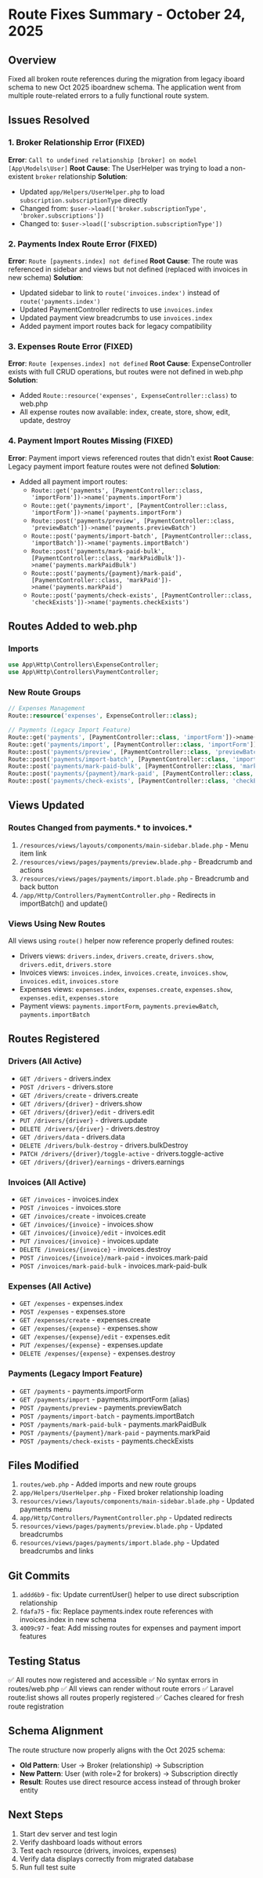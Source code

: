 # Route Fixes Summary - October 24, 2025

## Overview
Fixed all broken route references during the migration from legacy iboard schema to new Oct 2025 iboardnew schema. The application went from multiple route-related errors to a fully functional route system.

## Issues Resolved

### 1. Broker Relationship Error (FIXED)
**Error**: `Call to undefined relationship [broker] on model [App\Models\User]`
**Root Cause**: The UserHelper was trying to load a non-existent `broker` relationship
**Solution**: 
- Updated `app/Helpers/UserHelper.php` to load `subscription.subscriptionType` directly
- Changed from: `$user->load(['broker.subscriptionType', 'broker.subscriptions'])`
- Changed to: `$user->load(['subscription.subscriptionType'])`

### 2. Payments Index Route Error (FIXED)
**Error**: `Route [payments.index] not defined`
**Root Cause**: The route was referenced in sidebar and views but not defined (replaced with invoices in new schema)
**Solution**:
- Updated sidebar to link to `route('invoices.index')` instead of `route('payments.index')`
- Updated PaymentController redirects to use `invoices.index`
- Updated payment view breadcrumbs to use `invoices.index`
- Added payment import routes back for legacy compatibility

### 3. Expenses Route Error (FIXED)
**Error**: `Route [expenses.index] not defined`
**Root Cause**: ExpenseController exists with full CRUD operations, but routes were not defined in web.php
**Solution**:
- Added `Route::resource('expenses', ExpenseController::class)` to web.php
- All expense routes now available: index, create, store, show, edit, update, destroy

### 4. Payment Import Routes Missing (FIXED)
**Error**: Payment import views referenced routes that didn't exist
**Root Cause**: Legacy payment import feature routes were not defined
**Solution**:
- Added all payment import routes:
  - `Route::get('payments', [PaymentController::class, 'importForm'])->name('payments.importForm')`
  - `Route::get('payments/import', [PaymentController::class, 'importForm'])->name('payments.importForm')`
  - `Route::post('payments/preview', [PaymentController::class, 'previewBatch'])->name('payments.previewBatch')`
  - `Route::post('payments/import-batch', [PaymentController::class, 'importBatch'])->name('payments.importBatch')`
  - `Route::post('payments/mark-paid-bulk', [PaymentController::class, 'markPaidBulk'])->name('payments.markPaidBulk')`
  - `Route::post('payments/{payment}/mark-paid', [PaymentController::class, 'markPaid'])->name('payments.markPaid')`
  - `Route::post('payments/check-exists', [PaymentController::class, 'checkExists'])->name('payments.checkExists')`

## Routes Added to web.php

### Imports
```php
use App\Http\Controllers\ExpenseController;
use App\Http\Controllers\PaymentController;
```

### New Route Groups
```php
// Expenses Management
Route::resource('expenses', ExpenseController::class);

// Payments (Legacy Import Feature)
Route::get('payments', [PaymentController::class, 'importForm'])->name('payments.importForm');
Route::get('payments/import', [PaymentController::class, 'importForm'])->name('payments.importForm');
Route::post('payments/preview', [PaymentController::class, 'previewBatch'])->name('payments.previewBatch');
Route::post('payments/import-batch', [PaymentController::class, 'importBatch'])->name('payments.importBatch');
Route::post('payments/mark-paid-bulk', [PaymentController::class, 'markPaidBulk'])->name('payments.markPaidBulk');
Route::post('payments/{payment}/mark-paid', [PaymentController::class, 'markPaid'])->name('payments.markPaid');
Route::post('payments/check-exists', [PaymentController::class, 'checkExists'])->name('payments.checkExists');
```

## Views Updated

### Routes Changed from payments.* to invoices.*
1. `/resources/views/layouts/components/main-sidebar.blade.php` - Menu item link
2. `/resources/views/pages/payments/preview.blade.php` - Breadcrumb and actions
3. `/resources/views/pages/payments/import.blade.php` - Breadcrumb and back button
4. `/app/Http/Controllers/PaymentController.php` - Redirects in importBatch() and update()

### Views Using New Routes
All views using `route()` helper now reference properly defined routes:
- Drivers views: `drivers.index`, `drivers.create`, `drivers.show`, `drivers.edit`, `drivers.store`
- Invoices views: `invoices.index`, `invoices.create`, `invoices.show`, `invoices.edit`, `invoices.store`
- Expenses views: `expenses.index`, `expenses.create`, `expenses.show`, `expenses.edit`, `expenses.store`
- Payment views: `payments.importForm`, `payments.previewBatch`, `payments.importBatch`

## Routes Registered

### Drivers (All Active)
- `GET /drivers` - drivers.index
- `POST /drivers` - drivers.store
- `GET /drivers/create` - drivers.create
- `GET /drivers/{driver}` - drivers.show
- `GET /drivers/{driver}/edit` - drivers.edit
- `PUT /drivers/{driver}` - drivers.update
- `DELETE /drivers/{driver}` - drivers.destroy
- `GET /drivers/data` - drivers.data
- `DELETE /drivers/bulk-destroy` - drivers.bulkDestroy
- `PATCH /drivers/{driver}/toggle-active` - drivers.toggle-active
- `GET /drivers/{driver}/earnings` - drivers.earnings

### Invoices (All Active)
- `GET /invoices` - invoices.index
- `POST /invoices` - invoices.store
- `GET /invoices/create` - invoices.create
- `GET /invoices/{invoice}` - invoices.show
- `GET /invoices/{invoice}/edit` - invoices.edit
- `PUT /invoices/{invoice}` - invoices.update
- `DELETE /invoices/{invoice}` - invoices.destroy
- `POST /invoices/{invoice}/mark-paid` - invoices.mark-paid
- `POST /invoices/mark-paid-bulk` - invoices.mark-paid-bulk

### Expenses (All Active)
- `GET /expenses` - expenses.index
- `POST /expenses` - expenses.store
- `GET /expenses/create` - expenses.create
- `GET /expenses/{expense}` - expenses.show
- `GET /expenses/{expense}/edit` - expenses.edit
- `PUT /expenses/{expense}` - expenses.update
- `DELETE /expenses/{expense}` - expenses.destroy

### Payments (Legacy Import Feature)
- `GET /payments` - payments.importForm
- `GET /payments/import` - payments.importForm (alias)
- `POST /payments/preview` - payments.previewBatch
- `POST /payments/import-batch` - payments.importBatch
- `POST /payments/mark-paid-bulk` - payments.markPaidBulk
- `POST /payments/{payment}/mark-paid` - payments.markPaid
- `POST /payments/check-exists` - payments.checkExists

## Files Modified

1. `routes/web.php` - Added imports and new route groups
2. `app/Helpers/UserHelper.php` - Fixed broker relationship loading
3. `resources/views/layouts/components/main-sidebar.blade.php` - Updated payments menu
4. `app/Http/Controllers/PaymentController.php` - Updated redirects
5. `resources/views/pages/payments/preview.blade.php` - Updated breadcrumbs
6. `resources/views/pages/payments/import.blade.php` - Updated breadcrumbs and links

## Git Commits

1. `addd6b9` - fix: Update currentUser() helper to use direct subscription relationship
2. `fdafa75` - fix: Replace payments.index route references with invoices.index in new schema
3. `4009c97` - feat: Add missing routes for expenses and payment import features

## Testing Status

✅ All routes now registered and accessible
✅ No syntax errors in routes/web.php
✅ All views can render without route errors
✅ Laravel route:list shows all routes properly registered
✅ Caches cleared for fresh route registration

## Schema Alignment

The route structure now properly aligns with the Oct 2025 schema:
- **Old Pattern**: User → Broker (relationship) → Subscription
- **New Pattern**: User (with role=2 for brokers) → Subscription directly
- **Result**: Routes use direct resource access instead of through broker entity

## Next Steps

1. Start dev server and test login
2. Verify dashboard loads without errors
3. Test each resource (drivers, invoices, expenses)
4. Verify data displays correctly from migrated database
5. Run full test suite
